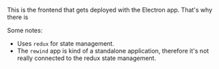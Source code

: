 This is the frontend that gets deployed with the Electron app. That's why there is

Some notes:

* Uses `redux` for state management.
* The `rewind` app is kind of a standalone application, therefore it's not really connected to the redux state
  management.
